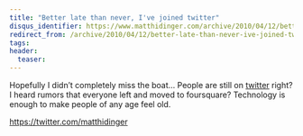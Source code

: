 ```yaml
---
title: "Better late than never, I've joined twitter"
disqus_identifier: https://www.matthidinger.com/archive/2010/04/12/better-late-than-never-ive-joined-twitter.aspx
redirect_from: /archive/2010/04/12/better-late-than-never-ive-joined-twitter.aspx/
tags: 
header:
  teaser: 
---
```

Hopefully I didn’t completely miss the boat… People are still on [twitter](https://twitter.com/matthidinger) right? I heard rumors that everyone left and moved to foursquare? Technology is enough to make people of any age feel old.

<https://twitter.com/matthidinger>

